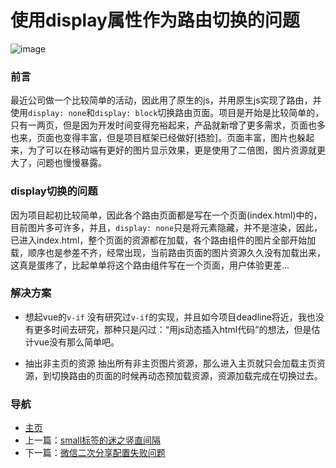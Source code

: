 # 使用display属性作为路由切换的问题


![image](https://user-images.githubusercontent.com/25907273/33620767-c771d168-da23-11e7-9ef6-4052e00d369f.png)

### 前言
最近公司做一个比较简单的活动，因此用了原生的js，并用原生js实现了路由，并使用`display: none`和`display: block`切换路由页面。项目是开始是比较简单的，只有一两页，但是因为开发时间变得充裕起来，产品就新增了更多需求，页面也多也来，页面也变得丰富，但是项目框架已经做好[捂脸]。页面丰富，图片也躲起来，为了可以在移动端有更好的图片显示效果，更是使用了二倍图，图片资源就更大了，问题也慢慢暴露。

### display切换的问题
因为项目起初比较简单，因此各个路由页面都是写在一个页面(index.html)中的，目前图片多可许多，并且，`display: none`只是将元素隐藏，并不是渲染，因此，已进入index.html，整个页面的资源都在加载，各个路由组件的图片全部开始加载，顺序也是参差不齐，经常出现，当前路由页面的图片资源久久没有加载出来，这真是蛋疼了，比起单单将这个路由组件写在一个页面，用户体验更差...

### 解决方案
- 想起vue的`v-if`
没有研究过`v-if`的实现，并且如今项目deadline将近，我也没有更多时间去研究，那种只是闪过：“用js动态插入html代码”的想法，但是估计vue没有那么简单吧。

- 抽出非主页的资源
抽出所有非主页图片资源，那么进入主页就只会加载主页资源，到切换路由的页面的时候再动态预加载资源，资源加载完成在切换过去。

### 导航
- [主页](https://issaxite.github.io)
- 上一篇：[small标签的迷之竖直间隔](https://github.com/issaxite/issaxite.github.io/issues/84)
- 下一篇：[微信二次分享配置失败问题](https://github.com/issaxite/issaxite.github.io/issues/87)
